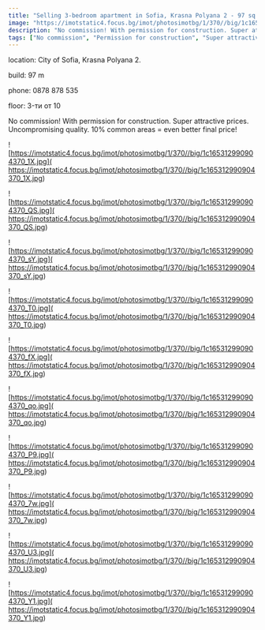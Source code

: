```yaml
---
title: "Selling 3-bedroom apartment in Sofia, Krasna Polyana 2 - 97 sq.m / 125,242 EUR :: imot.bg Ad"
image: "https://imotstatic4.focus.bg/imot/photosimotbg/1/370//big/1c165312990904370_yL.jpg"
description: "No commission! With permission for construction. Super attractive prices. Uncompromising quality. 10% common areas = even better final price!"
tags: ["No commission", "Permission for construction", "Super attractive prices", "Uncompromising quality", "10% common areas"]
---
```


location: City of Sofia, Krasna Polyana 2.

build: 97 m

phone: 0878 878 535

floor: 3-ти от 10

No commission! With permission for construction. Super attractive prices. Uncompromising quality. 10% common areas = even better final price!


![https://imotstatic4.focus.bg/imot/photosimotbg/1/370//big/1c165312990904370_1X.jpg]( https://imotstatic4.focus.bg/imot/photosimotbg/1/370//big/1c165312990904370_1X.jpg)


![https://imotstatic4.focus.bg/imot/photosimotbg/1/370//big/1c165312990904370_QS.jpg]( https://imotstatic4.focus.bg/imot/photosimotbg/1/370//big/1c165312990904370_QS.jpg)


![https://imotstatic4.focus.bg/imot/photosimotbg/1/370//big/1c165312990904370_sY.jpg]( https://imotstatic4.focus.bg/imot/photosimotbg/1/370//big/1c165312990904370_sY.jpg)


![https://imotstatic4.focus.bg/imot/photosimotbg/1/370//big/1c165312990904370_T0.jpg]( https://imotstatic4.focus.bg/imot/photosimotbg/1/370//big/1c165312990904370_T0.jpg)


![https://imotstatic4.focus.bg/imot/photosimotbg/1/370//big/1c165312990904370_fX.jpg]( https://imotstatic4.focus.bg/imot/photosimotbg/1/370//big/1c165312990904370_fX.jpg)


![https://imotstatic4.focus.bg/imot/photosimotbg/1/370//big/1c165312990904370_qo.jpg]( https://imotstatic4.focus.bg/imot/photosimotbg/1/370//big/1c165312990904370_qo.jpg)


![https://imotstatic4.focus.bg/imot/photosimotbg/1/370//big/1c165312990904370_P9.jpg]( https://imotstatic4.focus.bg/imot/photosimotbg/1/370//big/1c165312990904370_P9.jpg)


![https://imotstatic4.focus.bg/imot/photosimotbg/1/370//big/1c165312990904370_7w.jpg]( https://imotstatic4.focus.bg/imot/photosimotbg/1/370//big/1c165312990904370_7w.jpg)


![https://imotstatic4.focus.bg/imot/photosimotbg/1/370//big/1c165312990904370_U3.jpg]( https://imotstatic4.focus.bg/imot/photosimotbg/1/370//big/1c165312990904370_U3.jpg)


![https://imotstatic4.focus.bg/imot/photosimotbg/1/370//big/1c165312990904370_Y1.jpg]( https://imotstatic4.focus.bg/imot/photosimotbg/1/370//big/1c165312990904370_Y1.jpg)


